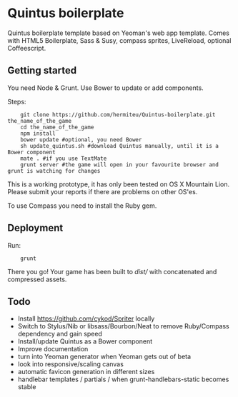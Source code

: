 Quintus boilerplate
===================

Quintus boilerplate template based on Yeoman's web app template. Comes with HTML5 Boilerplate, Sass & Susy, compass sprites, LiveReload, optional Coffeescript.

Getting started
---------------

You need Node & Grunt. Use Bower to update or add components.

Steps:

		git clone https://github.com/hermiteu/Quintus-boilerplate.git the_name_of_the_game
		cd the_name_of_the_game
		npm install
		bower update #optional, you need Bower
		sh update_quintus.sh #download Quintus manually, until it is a Bower component
		mate . #if you use TextMate
		grunt server #the game will open in your favourite browser and grunt is watching for changes

This is a working prototype, it has only been tested on OS X Mountain Lion. Please submit your reports if there are problems on other OS'es.

To use Compass you need to install the Ruby gem.

Deployment
----------

Run:

		grunt
		
There you go! Your game has been built to *dist/* with concatenated and compressed assets.

Todo
----

* Install https://github.com/cykod/Spriter locally
* Switch to Stylus/Nib or libsass/Bourbon/Neat to remove Ruby/Compass dependency and gain speed
* Install/update Quintus as a Bower component
* Improve documentation
* turn into Yeoman generator when Yeoman gets out of beta
* look into responsive/scaling canvas
* automatic favicon generation in different sizes
* handlebar templates / partials / when grunt-handlebars-static becomes stable
